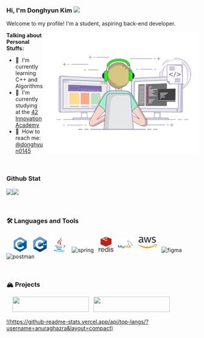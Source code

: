 ### Hi, I'm Donghyun Kim  <img src="https://media.giphy.com/media/hvRJCLFzcasrR4ia7z/giphy.gif" width="5%">
Welcome to my profile! I'm a student, aspiring back-end developer.

<img align="right" alt="GIF" src="https://github.com/reg0145/reg0145/blob/main/assets/coding.gif?raw=true" width="408" height="318" />

**Talking about Personal Stuffs:**
- 🌱 &nbsp;I’m currently learning C++ and Algorithms
- 💒 &nbsp;I'm currently studying at the [42 Innovation Academy](https://innovationacademy.kr/academy/main/view)
- 💬 &nbsp;How to reach me: [@donghyun0145](mailto:donghyun0145@gmail.com)

<br>

### Github Stat
<img height="180em" src="https://github-readme-stats.vercel.app/api?username=reg0145&show_icons=true&hide_border=true&&count_private=true&include_all_commits=true"/><img height="180em" src="https://github-readme-stats.vercel.app/api/top-langs/?username=reg0145&show_icons=true&hide_border=true&layout=compact&langs_count=8"/>

<br>

### 🛠 Languages and Tools
&nbsp;&nbsp;&nbsp;&nbsp;<img src="https://raw.githubusercontent.com/devicons/devicon/master/icons/c/c-original.svg" alt="c" width="40" height="40"/>&nbsp;&nbsp;&nbsp;<img src="https://raw.githubusercontent.com/devicons/devicon/master/icons/cplusplus/cplusplus-original.svg" alt="cplusplus" width="40" height="40"/>&nbsp;&nbsp;&nbsp;<img src="https://raw.githubusercontent.com/devicons/devicon/master/icons/java/java-original.svg" alt="java" width="40" height="40"/>&nbsp;&nbsp;&nbsp;<img src="https://www.vectorlogo.zone/logos/springio/springio-icon.svg" alt="spring" width="35" height="35"/>&nbsp;&nbsp;&nbsp;<img src="https://raw.githubusercontent.com/devicons/devicon/master/icons/redis/redis-original-wordmark.svg" alt="redis" width="40" height="40"/>&nbsp;&nbsp;&nbsp;<img src="https://raw.githubusercontent.com/devicons/devicon/master/icons/mysql/mysql-original-wordmark.svg" alt="mysql" width="40" height="40"/>&nbsp;&nbsp;&nbsp;<img src="https://raw.githubusercontent.com/devicons/devicon/master/icons/amazonwebservices/amazonwebservices-original-wordmark.svg" alt="aws" width="50" height="50"/>&nbsp;&nbsp;&nbsp;<img src="https://www.vectorlogo.zone/logos/figma/figma-icon.svg" alt="figma" width="40" height="40"/>&nbsp;&nbsp;&nbsp;<img src="https://www.vectorlogo.zone/logos/getpostman/getpostman-icon.svg" alt="postman" width="40" height="40"/> 

<br>

### 🏔 Projects
&nbsp;&nbsp;&nbsp;&nbsp;<img src="https://user-images.githubusercontent.com/90084199/156922062-1e722599-1365-493a-93da-9a3e0e55c963.png" width="200" height="40"/>&nbsp;&nbsp;&nbsp;<img src="https://avatars.githubusercontent.com/u/106161582?s=400&u=2e5f37dd238bd7730e899b2ad50521b996b8d524&v=4" width="200" height="40"/>


[!(https://github-readme-stats.vercel.app/api/top-langs/?username=anuraghazra&layout=compact)](https://github.com/anuraghazra/github-readme-stats)
